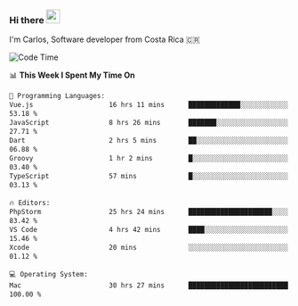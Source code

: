 ### Hi there <img src="https://media.giphy.com/media/hvRJCLFzcasrR4ia7z/giphy.gif" width="25px" height="25px">

I'm Carlos, Software developer from Costa Rica 🇨🇷

[//]: # (<a href="https://app.daily.dev/carum98"><img src="https://github.com/carum98/carum98/blob/main/devcard.svg" width="400" alt="Carlos Umaña Acevedo's Dev Card"/></a>)


<!--START_SECTION:waka-->
![Code Time](http://img.shields.io/badge/Code%20Time-12%2C327%20hrs%2056%20mins-blue)

📊 **This Week I Spent My Time On** 

```text
💬 Programming Languages: 
Vue.js                   16 hrs 11 mins      █████████████░░░░░░░░░░░░   53.18 % 
JavaScript               8 hrs 26 mins       ███████░░░░░░░░░░░░░░░░░░   27.71 % 
Dart                     2 hrs 5 mins        ██░░░░░░░░░░░░░░░░░░░░░░░   06.88 % 
Groovy                   1 hr 2 mins         █░░░░░░░░░░░░░░░░░░░░░░░░   03.40 % 
TypeScript               57 mins             █░░░░░░░░░░░░░░░░░░░░░░░░   03.13 % 

🔥 Editors: 
PhpStorm                 25 hrs 24 mins      █████████████████████░░░░   83.42 % 
VS Code                  4 hrs 42 mins       ████░░░░░░░░░░░░░░░░░░░░░   15.46 % 
Xcode                    20 mins             ░░░░░░░░░░░░░░░░░░░░░░░░░   01.12 % 

💻 Operating System: 
Mac                      30 hrs 27 mins      █████████████████████████   100.00 % 
```


<!--END_SECTION:waka-->
